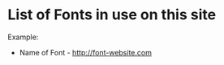 List of Fonts in use on this site
==================================
Example:
* Name of Font - http://font-website.com
